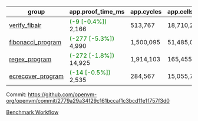 | group | app.proof_time_ms | app.cycles | app.cells_used | leaf.proof_time_ms | leaf.cycles | leaf.cells_used |
| -- | -- | -- | -- | -- | -- | -- |
| [verify_fibair](https://github.com/openvm-org/openvm/blob/benchmark-results/benchmarks-pr/1322/verify_fibair-2779a29a34f29c161bccaf1c3bcd11e1f757f3d0.md) |<span style='color: green'>(-9 [-0.4%])</span> 2,166 |  513,767 |  18,710,224 |- | - | - |
| [fibonacci_program](https://github.com/openvm-org/openvm/blob/benchmark-results/benchmarks-pr/1322/fibonacci-2779a29a34f29c161bccaf1c3bcd11e1f757f3d0.md) |<span style='color: green'>(-277 [-5.3%])</span> 4,990 |  1,500,095 |  51,485,080 |- | - | - |
| [regex_program](https://github.com/openvm-org/openvm/blob/benchmark-results/benchmarks-pr/1322/regex-2779a29a34f29c161bccaf1c3bcd11e1f757f3d0.md) |<span style='color: green'>(-272 [-1.8%])</span> 14,925 |  1,914,103 |  165,455,373 |- | - | - |
| [ecrecover_program](https://github.com/openvm-org/openvm/blob/benchmark-results/benchmarks-pr/1322/ecrecover-2779a29a34f29c161bccaf1c3bcd11e1f757f3d0.md) |<span style='color: green'>(-14 [-0.5%])</span> 2,535 |  284,567 |  15,055,723 |- | - | - |


Commit: https://github.com/openvm-org/openvm/commit/2779a29a34f29c161bccaf1c3bcd11e1f757f3d0

[Benchmark Workflow](https://github.com/openvm-org/openvm/actions/runs/13041811653)
